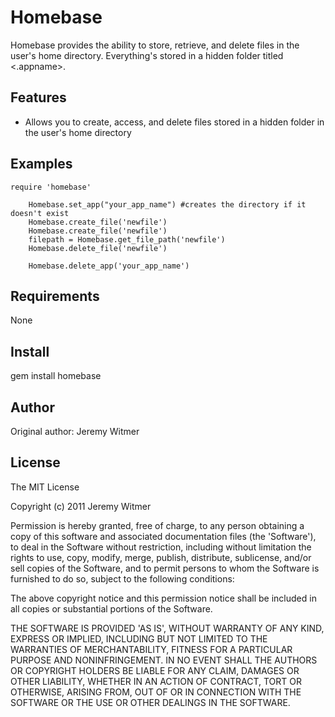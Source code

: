 Homebase
===========

Homebase provides the ability to store, retrieve, and delete files in the user's home directory. Everything's stored in a hidden folder titled <.appname>.

Features
--------

* Allows you to create, access, and delete files stored in a hidden folder in the user's home directory

Examples
--------

    require 'homebase'
		
		Homebase.set_app("your_app_name") #creates the directory if it doesn't exist
		Homebase.create_file('newfile')
		Homebase.create_file('newfile')
		filepath = Homebase.get_file_path('newfile')
		Homebase.delete_file('newfile')
		
		Homebase.delete_app('your_app_name')

Requirements
------------

None

Install
-------

gem install homebase

Author
------

Original author: Jeremy Witmer

License
-------

The MIT License

Copyright (c) 2011 Jeremy Witmer

Permission is hereby granted, free of charge, to any person obtaining
a copy of this software and associated documentation files (the
'Software'), to deal in the Software without restriction, including
without limitation the rights to use, copy, modify, merge, publish,
distribute, sublicense, and/or sell copies of the Software, and to
permit persons to whom the Software is furnished to do so, subject to
the following conditions:

The above copyright notice and this permission notice shall be
included in all copies or substantial portions of the Software.

THE SOFTWARE IS PROVIDED 'AS IS', WITHOUT WARRANTY OF ANY KIND,
EXPRESS OR IMPLIED, INCLUDING BUT NOT LIMITED TO THE WARRANTIES OF
MERCHANTABILITY, FITNESS FOR A PARTICULAR PURPOSE AND NONINFRINGEMENT.
IN NO EVENT SHALL THE AUTHORS OR COPYRIGHT HOLDERS BE LIABLE FOR ANY
CLAIM, DAMAGES OR OTHER LIABILITY, WHETHER IN AN ACTION OF CONTRACT,
TORT OR OTHERWISE, ARISING FROM, OUT OF OR IN CONNECTION WITH THE
SOFTWARE OR THE USE OR OTHER DEALINGS IN THE SOFTWARE.
